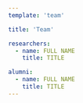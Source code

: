 ```yaml
---
template: 'team'

title: 'Team'

researchers:
  - name: FULL NAME
    title: TITLE

alumni:
  - name: FULL NAME
    title: TITLE
---
```

